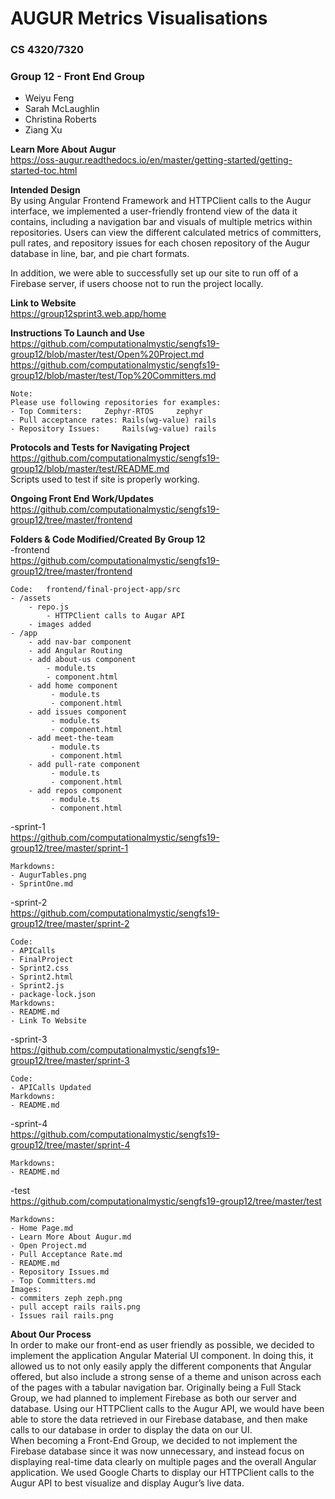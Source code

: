 # AUGUR Metrics Visualisations
### CS 4320/7320
### Group 12 - Front End Group
 - Weiyu Feng
 - Sarah McLaughlin
 - Christina Roberts
 - Ziang Xu 
 
 **Learn More About Augur**  
 https://oss-augur.readthedocs.io/en/master/getting-started/getting-started-toc.html
 

**Intended Design**  
By using Angular Frontend Framework and HTTPClient calls to the Augur interface, we implemented a user-friendly frontend view of the data it contains, including a navigation bar and visuals of multiple metrics within repositories. Users can view the different calculated metrics of committers, pull rates, and repository issues for each chosen repository of the Augur database in line, bar, and pie chart formats.

In addition, we were able to successfully set up our site to run off of a Firebase server, if users choose not to run the project locally.

 **Link to Website**  
 https://group12sprint3.web.app/home

**Instructions To Launch and Use**  
https://github.com/computationalmystic/sengfs19-group12/blob/master/test/Open%20Project.md  
https://github.com/computationalmystic/sengfs19-group12/blob/master/test/Top%20Committers.md  

    Note:
    Please use following repositories for examples:
	- Top Commiters:	 Zephyr-RTOS 	 zephyr  
	- Pull acceptance rates: Rails(wg-value) rails  
	- Repository Issues:	 Rails(wg-value) rails    

**Protocols and Tests for Navigating Project**  
   https://github.com/computationalmystic/sengfs19-group12/blob/master/test/README.md  
   Scripts used to test if site is properly working.

**Ongoing Front End Work/Updates**  
   https://github.com/computationalmystic/sengfs19-group12/tree/master/frontend 
   
**Folders & Code Modified/Created By Group 12**  
-frontend  
https://github.com/computationalmystic/sengfs19-group12/tree/master/frontend  

    Code:   frontend/final-project-app/src 
	- /assets
		- repo.js
			- HTTPClient calls to Augar API
		- images added 
	- /app
		- add nav-bar component
		- add Angular Routing
		- add about-us component 
			- module.ts 
			- component.html
		- add home component 
			 - module.ts 
			 - component.html
		- add issues component 
			 - module.ts 
			 - component.html
		- add meet-the-team 
			 - module.ts 
			 - component.html
		- add pull-rate component
			 - module.ts 
			 - component.html
		- add repos component 
			 - module.ts 
			 - component.html
        
-sprint-1  
https://github.com/computationalmystic/sengfs19-group12/tree/master/sprint-1  

    Markdowns:  
	- AugurTables.png  
	- SprintOne.md

-sprint-2  
https://github.com/computationalmystic/sengfs19-group12/tree/master/sprint-2  

    Code:
	- APICalls	
	- FinalProject	
	- Sprint2.css	
	- Sprint2.html	
	- Sprint2.js	
	- package-lock.json
    Markdowns: 
	- README.md	
	- Link To Website	
         
-sprint-3  
https://github.com/computationalmystic/sengfs19-group12/tree/master/sprint-3  

    Code:
	- APICalls Updated  
    Markdowns: 
	- README.md
         
-sprint-4  
https://github.com/computationalmystic/sengfs19-group12/tree/master/sprint-4  

    Markdowns:  
	- README.md 

-test  
https://github.com/computationalmystic/sengfs19-group12/tree/master/test      		  

    Markdowns:  
	- Home Page.md  
	- Learn More About Augur.md  
	- Open Project.md  
	- Pull Acceptance Rate.md	 
	- README.md	 
	- Repository Issues.md	 
	- Top Committers.md 	
    Images:  
	- commiters zeph zeph.png  
	- pull accept rails rails.png  
	- Issues rail rails.png  



   
**About Our Process**  
In order to make our front-end as user friendly as possible, we decided to implement the application Angular Material UI component. In doing this, it allowed us to not only easily apply the different components that Angular offered, but also include a strong sense of a theme and unison across each of the pages with a tabular navigation bar. 
Originally being a Full Stack Group, we had planned to implement Firebase as both our server and database. Using our HTTPClient calls to the Augur API, we would have been able to store the data retrieved in our Firebase database, and then make calls to our database in order to display the data on our UI.  
When becoming a Front-End Group, we decided to not implement the Firebase database since it was now unnecessary, and instead focus on displaying real-time data clearly on multiple pages and the overall Angular application. We used Google Charts to display our HTTPClient calls to the Augur API to best visualize and display Augur’s live data.
  
   

